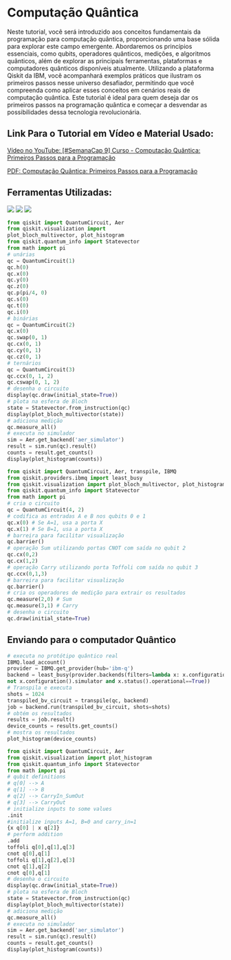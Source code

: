 # Computação Quântica
Neste tutorial, você será introduzido aos conceitos fundamentais da programação para computação quântica, proporcionando uma base sólida para explorar este campo emergente. Abordaremos os princípios essenciais, como qubits, operadores quânticos, medições, e algoritmos quânticos, além de explorar as principais ferramentas, plataformas e computadores quânticos disponíveis atualmente. Utilizando a plataforma Qiskit da IBM, você acompanhará exemplos práticos que ilustram os primeiros passos nesse universo desafiador, permitindo que você compreenda como aplicar esses conceitos em cenários reais de computação quântica. Este tutorial é ideal para quem deseja dar os primeiros passos na programação quântica e começar a desvendar as possibilidades dessa tecnologia revolucionária.

## Link Para o Tutorial em Vídeo e Material Usado:
[Vídeo no YouTube: [#SemanaCap 9] Curso - Computação Quântica: Primeiros Passos para a Programação](https://www.youtube.com/watch?v=_bLVjikp9Rk&t=6431s) <br>

[PDF: Computação Quântica: Primeiros Passos para a Programação](https://semanacap.bcp.nic.br/files/apresentacao/arquivo/1980/NicBr_Quantum_introdu%C3%A7%C3%A3o_2024_v2.pdf)

## Ferramentas Utilizadas:
<div>
<img src="https://img.shields.io/badge/Qiskit-6929C4.svg?style=for-the-badge&logo=Qiskit&logoColor=white" />
<img src="https://img.shields.io/badge/Python-3776AB.svg?style=for-the-badge&logo=Python&logoColor=white" />
<img src="https://img.shields.io/badge/VS_Code-007ACC?logo=visual-studio-code&logoColor=white&style=for-the-badge" />
</div>

```python
from qiskit import QuantumCircuit, Aer
from qiskit.visualization import
plot_bloch_multivector, plot_histogram
from qiskit.quantum_info import Statevector
from math import pi
# unárias
qc = QuantumCircuit(1)
qc.h(0)
qc.x(0)
qc.y(0)
qc.z(0)
qc.p(pi/4, 0)
qc.s(0)
qc.t(0)
qc.i(0)
# binárias
qc = QuantumCircuit(2)
qc.x(0)
qc.swap(0, 1)
qc.cx(0, 1)
qc.cy(0, 1)
qc.cz(0, 1)
# ternários
qc = QuantumCircuit(3)
qc.ccx(0, 1, 2)
qc.cswap(0, 1, 2)
# desenha o circuito
display(qc.draw(initial_state=True))
# plota na esfera de Bloch
state = Statevector.from_instruction(qc)
display(plot_bloch_multivector(state))
# adiciona medição
qc.measure_all()
# executa no simulador
sim = Aer.get_backend('aer_simulator')
result = sim.run(qc).result()
counts = result.get_counts()
display(plot_histogram(counts))
```

```python
from qiskit import QuantumCircuit, Aer, transpile, IBMQ
from qiskit.providers.ibmq import least_busy
from qiskit.visualization import plot_bloch_multivector, plot_histogram
from qiskit.quantum_info import Statevector
from math import pi
# cria o circuito
qc = QuantumCircuit(4, 2)
# codifica as entradas A e B nos qubits 0 e 1
qc.x(0) # Se A=1, usa a porta X
qc.x(1) # Se B=1, usa a porta X
# barreira para facilitar visualização
qc.barrier()
# operação Sum utilizando portas CNOT com saída no qubit 2
qc.cx(0,2)
qc.cx(1,2)
# operação Carry utilizando porta Toffoli com saída no qubit 3
qc.ccx(0,1,3)
# barreira para facilitar visualização
qc.barrier()
# cria os operadores de medição para extrair os resultados
qc.measure(2,0) # Sum
qc.measure(3,1) # Carry
# desenha o circuito
qc.draw(initial_state=True)
```

## Enviando para o computador Quântico
```python
# executa no protótipo quântico real
IBMQ.load_account()
provider = IBMQ.get_provider(hub='ibm-q')
backend = least_busy(provider.backends(filters=lambda x: x.configuration().n_qubits >= 4 and
not x.configuration().simulator and x.status().operational==True))
# Transpila e executa
shots = 1024
transpiled_bv_circuit = transpile(qc, backend)
job = backend.run(transpiled_bv_circuit, shots=shots)
# obtém os resultados
results = job.result()
device_counts = results.get_counts()
# mostra os resultados
plot_histogram(device_counts)
```

```python
from qiskit import QuantumCircuit, Aer
from qiskit.visualization import plot_histogram
from qiskit.quantum_info import Statevector
from math import pi
# qubit definitions
# q[0] --> A
# q[1] --> B
# q[2] --> CarryIn_SumOut
# q[3] --> CarryOut
# initialize inputs to some values
.init
#initialize inputs A=1, B=0 and carry_in=1
{x q[0] | x q[2]}
# perform addition
.add
toffoli q[0],q[1],q[3]
cnot q[0],q[1]
toffoli q[1],q[2],q[3]
cnot q[1],q[2]
cnot q[0],q[1]
# desenha o circuito
display(qc.draw(initial_state=True))
# plota na esfera de Bloch
state = Statevector.from_instruction(qc)
display(plot_bloch_multivector(state))
# adiciona medição
qc.measure_all()
# executa no simulador
sim = Aer.get_backend('aer_simulator')
result = sim.run(qc).result()
counts = result.get_counts()
display(plot_histogram(counts))
